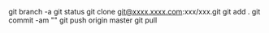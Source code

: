 git branch -a
git status 
git clone git@xxxx.xxxx.com:xxx/xxx.git
git add .
git commit -am ""
git push origin master
git pull 